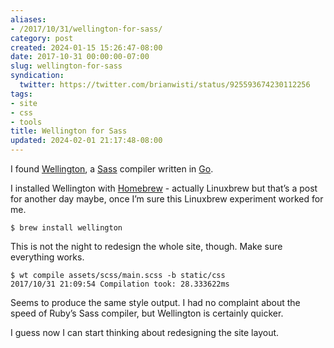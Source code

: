 ```yaml
---
aliases:
- /2017/10/31/wellington-for-sass/
category: post
created: 2024-01-15 15:26:47-08:00
date: 2017-10-31 00:00:00-07:00
slug: wellington-for-sass
syndication:
  twitter: https://twitter.com/brianwisti/status/925593674230112256
tags:
- site
- css
- tools
title: Wellington for Sass
updated: 2024-02-01 21:17:48-08:00
---
```


I found [Wellington](https://getwt.io/), a [Sass](http://sass-lang.com/) compiler written in [Go](../../../card/Go.md).

I installed Wellington with [Homebrew](https://brew.sh/) - actually Linuxbrew but that’s a post for another day maybe, once I’m sure this Linuxbrew experiment worked for me.

````
$ brew install wellington
````

This is not the night to redesign the whole site, though. Make sure everything works.

````
$ wt compile assets/scss/main.scss -b static/css
2017/10/31 21:09:54 Compilation took: 28.333622ms
````

Seems to produce the same style output. I had no complaint about the speed of Ruby’s Sass compiler, but Wellington is certainly quicker.

I guess now I can start thinking about redesigning the site layout.